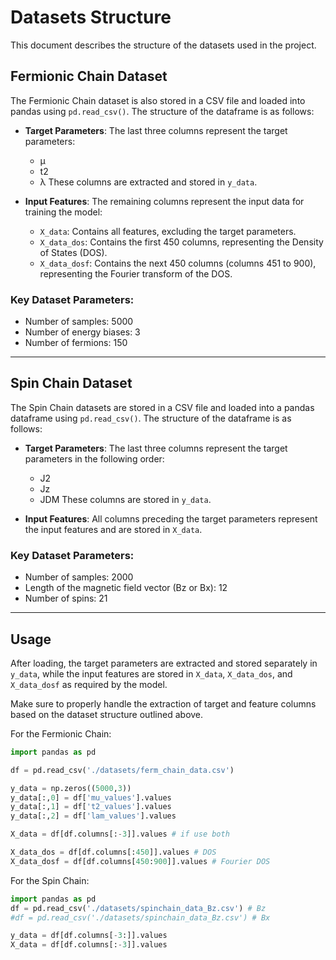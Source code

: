 # Datasets Structure

This document describes the structure of the datasets used in the project.

## Fermionic Chain Dataset

The Fermionic Chain dataset is also stored in a CSV file and loaded into pandas using `pd.read_csv()`. The structure of the dataframe is as follows:

- **Target Parameters**: The last three columns represent the target parameters:
  - μ
  - t2
  - λ
  These columns are extracted and stored in `y_data`.

- **Input Features**: The remaining columns represent the input data for training the model:
  - `X_data`: Contains all features, excluding the target parameters.
  - `X_data_dos`: Contains the first 450 columns, representing the Density of States (DOS).
  - `X_data_dosf`: Contains the next 450 columns (columns 451 to 900), representing the Fourier transform of the DOS.
 
### Key Dataset Parameters:
- Number of samples: 5000
- Number of energy biases: 3
- Number of fermions: 150

---

## Spin Chain Dataset

The Spin Chain datasets are stored in a CSV file and loaded into a pandas dataframe using `pd.read_csv()`. The structure of the dataframe is as follows:

- **Target Parameters**: The last three columns represent the target parameters in the following order:
  - J2
  - Jz
  - JDM
  These columns are stored in `y_data`.

- **Input Features**: All columns preceding the target parameters represent the input features and are stored in `X_data`.

### Key Dataset Parameters:
- Number of samples: 2000
- Length of the magnetic field vector (Bz or Bx): 12
- Number of spins: 21

---

## Usage
After loading, the target parameters are extracted and stored separately in `y_data`, while the input features are stored in `X_data`, `X_data_dos`, and `X_data_dosf` as required by the model.

Make sure to properly handle the extraction of target and feature columns based on the dataset structure outlined above.

For the Fermionic Chain:

```python
import pandas as pd

df = pd.read_csv('./datasets/ferm_chain_data.csv')

y_data = np.zeros((5000,3))
y_data[:,0] = df['mu_values'].values
y_data[:,1] = df['t2_values'].values
y_data[:,2] = df['lam_values'].values

X_data = df[df.columns[:-3]].values # if use both

X_data_dos = df[df.columns[:450]].values # DOS
X_data_dosf = df[df.columns[450:900]].values # Fourier DOS
```

For the Spin Chain:

```python
import pandas as pd
df = pd.read_csv('./datasets/spinchain_data_Bz.csv') # Bz
#df = pd.read_csv('./datasets/spinchain_data_Bz.csv') # Bx

y_data = df[df.columns[-3:]].values
X_data = df[df.columns[:-3]].values

```